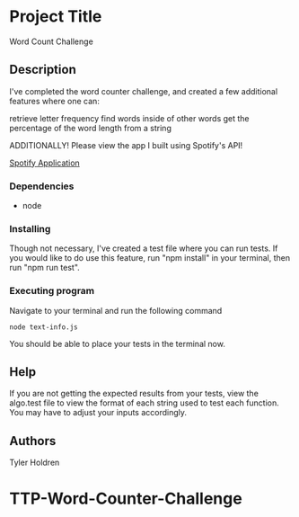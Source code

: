 # Project Title

Word Count Challenge

## Description

I've completed the word counter challenge, and created a few additional features where one can:

retrieve letter frequency
find words inside of other words
get the percentage of the word length from a string

ADDITIONALLY!
Please view the app I built using Spotify's API!

[Spotify Application](https://github.com/tyholdren/Spotify-App)

### Dependencies

- node

### Installing

Though not necessary, I've created a test file where you can run tests. If you would like to do use this feature, run "npm install" in your terminal, then run "npm run test".

### Executing program

Navigate to your terminal and run the following command

```
node text-info.js
```

You should be able to place your tests in the terminal now.

## Help

If you are not getting the expected results from your tests, view the algo.test file to view the format of each string used to test each function. You may have to adjust your inputs accordingly.

## Authors

Tyler Holdren
# TTP-Word-Counter-Challenge
